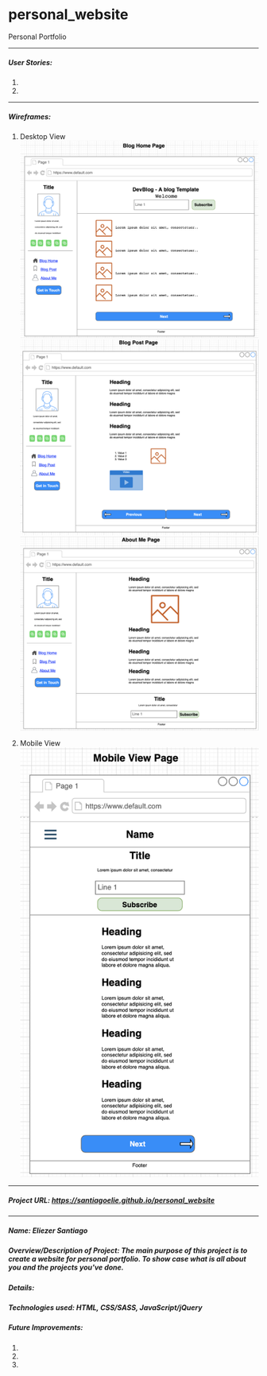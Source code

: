 # personal_website
Personal Portfolio

_____________________________________________

##### User Stories:
1.

2.

_____________________________________________

##### Wireframes:
1. Desktop View
![](assets/images/blog_home_page.png)
![](assets/images/blog_post_page.png)
![](assets/images/about_me_page.png)


2. Mobile View
![](assets/images/mobile_view_page.png)

_____________________________________________

##### Project URL: https://santiagoelie.github.io/personal_website

_____________________________________________

##### Name: Eliezer Santiago
##### Overview/Description of Project: The main purpose of this project is to create a website for personal portfolio. To show case what is all about you and the projects you've done.
##### Details:
##### Technologies used: HTML, CSS/SASS, JavaScript/jQuery
##### Future Improvements:
1.

2.

3.
